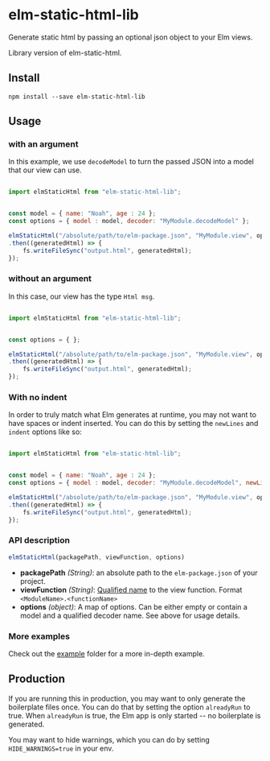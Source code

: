 # elm-static-html-lib

Generate static html by passing an optional json object to your Elm views.

Library version of elm-static-html.

## Install

```
npm install --save elm-static-html-lib
```

## Usage

### with an argument

In this example, we use `decodeModel` to turn the passed JSON into a model that our view can use.

```javascript

import elmStaticHtml from "elm-static-html-lib";


const model = { name: "Noah", age : 24 };
const options = { model : model, decoder: "MyModule.decodeModel" };

elmStaticHtml("/absolute/path/to/elm-package.json", "MyModule.view", options)
.then((generatedHtml) => {
    fs.writeFileSync("output.html", generatedHtml);
});

```

### without an argument

In this case, our view has the type `Html msg`.

```javascript

import elmStaticHtml from "elm-static-html-lib";


const options = { };

elmStaticHtml("/absolute/path/to/elm-package.json", "MyModule.view", options)
.then((generatedHtml) => {
    fs.writeFileSync("output.html", generatedHtml);
});

```

### With no indent

In order to truly match what Elm generates at runtime, you may not want to have spaces or indent inserted. You can do this by setting the `newLines` and `indent` options like so:

```javascript

import elmStaticHtml from "elm-static-html-lib";


const model = { name: "Noah", age : 24 };
const options = { model : model, decoder: "MyModule.decodeModel", newLines: false, indent: 0 };

elmStaticHtml("/absolute/path/to/elm-package.json", "MyModule.view", options)
.then((generatedHtml) => {
    fs.writeFileSync("output.html", generatedHtml);
});

```

### API description

```js
elmStaticHtml(packagePath, viewFunction, options)
```

- **packagePath** *(String)*: an absolute path to the `elm-package.json` of your project.
- **viewFunction** *(String)*: [Qualified name](https://guide.elm-lang.org/reuse/modules.html) to the view function. Format `<ModuleName>.<functionName>`
- **options** *(object)*: A map of options. Can be either empty or contain a model and a qualified decoder name. See above for usage details.


### More examples


Check out the [example](https://github.com/eeue56/elm-static-html-lib/tree/master/example) folder for a more in-depth example.


## Production

If you are running this in production, you may want to only generate the boilerplate files once. You can do that by setting the option `alreadyRun` to true. When `alreadyRun` is true, the Elm app is only started -- no boilerplate is generated.

You may want to hide warnings, which you can do by setting `HIDE_WARNINGS=true` in your env.